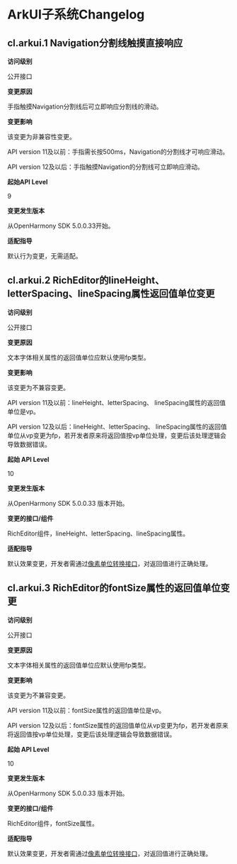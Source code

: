 # ArkUI子系统Changelog

## cl.arkui.1 Navigation分割线触摸直接响应

**访问级别**

公开接口

**变更原因**

手指触摸Navigation分割线后可立即响应分割线的滑动。

**变更影响**

该变更为非兼容性变更。

API version 11及以前：手指需长按500ms，Navigation的分割线才可响应滑动。

API version 12及以后：手指触摸Navigation的分割线可立即响应滑动。

**起始API Level**

9

**变更发生版本**

从OpenHarmony SDK 5.0.0.33开始。

**适配指导**

默认行为变更，无需适配。

## cl.arkui.2 RichEditor的lineHeight、letterSpacing、lineSpacing属性返回值单位变更

**访问级别**

公开接口

**变更原因**

文本字体相关属性的返回值单位应默认使用fp类型。

**变更影响**

该变更为不兼容变更。

API version 11及以前：lineHeight、letterSpacing、 lineSpacing属性的返回值单位是vp。

API version 12及以后：lineHeight、letterSpacing、 lineSpacing属性的返回值单位从vp变更为fp，若开发者原来将返回值按vp单位处理，变更后该处理逻辑会导致数据错误。

**起始 API Level**

10

**变更发生版本**

从OpenHarmony SDK 5.0.0.33 版本开始。

**变更的接口/组件**

RichEditor组件，lineHeight、letterSpacing、lineSpacing属性。

**适配指导**

默认效果变更，开发者需通过[像素单位转换接口](../../../application-dev/reference/apis-arkui/arkui-ts/ts-pixel-units.md#像素单位转换)，对返回值进行正确处理。

## cl.arkui.3 RichEditor的fontSize属性的返回值单位变更

**访问级别**

公开接口

**变更原因**

文本字体相关属性的返回值单位应默认使用fp类型。

**变更影响**

该变更为不兼容变更。 

API version 11及以前：fontSize属性的返回值单位是vp。

API version 12及以后：fontSize属性的返回值单位从vp变更为fp，若开发者原来将返回值按vp单位处理，变更后该处理逻辑会导致数据错误。

**起始 API Level**

10

**变更发生版本**

从OpenHarmony SDK 5.0.0.33 版本开始。

**变更的接口/组件**

RichEditor组件，fontSize属性。

**适配指导**

默认效果变更，开发者需通过[像素单位转换接口](../../../application-dev/reference/apis-arkui/arkui-ts/ts-pixel-units.md#像素单位转换)，对返回值进行正确处理。